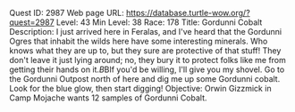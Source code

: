 Quest ID: 2987
Web page URL: https://database.turtle-wow.org/?quest=2987
Level: 43
Min Level: 38
Race: 178
Title: Gordunni Cobalt
Description: I just arrived here in Feralas, and I've heard that the Gordunni Ogres that inhabit the wilds here have some interesting minerals. Who knows what they are up to, but they sure are protective of that stuff! They don't leave it just lying around; no, they bury it to protect folks like me from getting their hands on it.$B$BIf you'd be willing, I'll give you my shovel. Go to the Gordunni Outpost north of here and dig me up some Gordunni cobalt. Look for the blue glow, then start digging!
Objective: Orwin Gizzmick in Camp Mojache wants 12 samples of Gordunni Cobalt.
